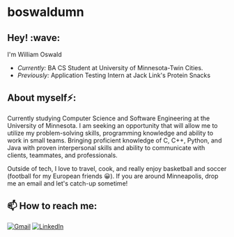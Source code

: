 # boswaldumn


<h2>Hey! :wave:</h2>


I'm William Oswald
- <i>Currently:</i> BA CS Student at University of Minnesota-Twin Cities.
- <i>Previously:</i> Application Testing Intern at Jack Link's Protein Snacks

<h2> About myself⚡:</h2>

Currently studying Computer Science and Software Engineering at the University of Minnesota. I am seeking an opportunity that will allow me to utilize my problem-solving skills, programming knowledge and ability to work in small teams. Bringing proficient knowledge of C, C++, Python, and Java with proven interpersonal skills and ability to communicate with clients, teammates, and professionals.

Outside of tech, I love to travel, cook, and really enjoy basketball and soccer (football for my European friends :grinning:). If you are around Minneapolis, drop me an email and let's catch-up sometime!

<h2>📫 How to reach me:</h2>

<a href="mailto:Oswaldwc18@gmail.com">![Gmail](https://img.shields.io/badge/Gmail-D14836?style=for-the-badge&logo=gmail&logoColor=white)</a>
<a href="https://www.linkedin.com/in/william-oswald">![LinkedIn](https://img.shields.io/badge/linkedin-%230077B5.svg?style=for-the-badge&logo=linkedin&logoColor=white)</a>